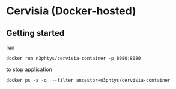 # Cervisia (Docker-hosted)

## Getting started

run

    docker run n3phtys/cervisia-container -p 8080:8080

to stop application 

    docker ps -a -q  --filter ancestor=n3phtys/cervisia-container
